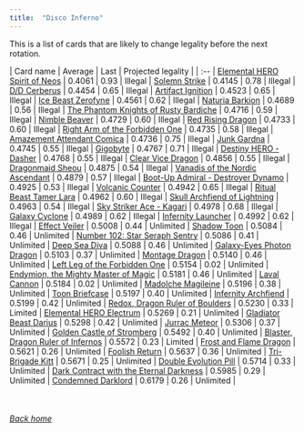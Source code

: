 ```yaml
---
title:  "Disco Inferno"
---
```


This is a list of cards that are likely to change legality before the next rotation.

| Card name | Average | Last | Projected legality |
| :-- |
[Elemental HERO Spirit of Neos](https://db.ygoprodeck.com/card/?search=Elemental%20HERO%20Spirit%20of%20Neos) | 0.4061 | 0.93 | Illegal |
[Solemn Strike](https://db.ygoprodeck.com/card/?search=Solemn%20Strike) | 0.4145 | 0.78 | Illegal |
[D/D Cerberus](https://db.ygoprodeck.com/card/?search=D/D%20Cerberus) | 0.4454 | 0.65 | Illegal |
[Artifact Ignition](https://db.ygoprodeck.com/card/?search=Artifact%20Ignition) | 0.4523 | 0.65 | Illegal |
[Ice Beast Zerofyne](https://db.ygoprodeck.com/card/?search=Ice%20Beast%20Zerofyne) | 0.4561 | 0.62 | Illegal |
[Naturia Barkion](https://db.ygoprodeck.com/card/?search=Naturia%20Barkion) | 0.4689 | 0.56 | Illegal |
[The Phantom Knights of Rusty Bardiche](https://db.ygoprodeck.com/card/?search=The%20Phantom%20Knights%20of%20Rusty%20Bardiche) | 0.4716 | 0.59 | Illegal |
[Nimble Beaver](https://db.ygoprodeck.com/card/?search=Nimble%20Beaver) | 0.4729 | 0.60 | Illegal |
[Red Rising Dragon](https://db.ygoprodeck.com/card/?search=Red%20Rising%20Dragon) | 0.4733 | 0.60 | Illegal |
[Right Arm of the Forbidden One](https://db.ygoprodeck.com/card/?search=Right%20Arm%20of%20the%20Forbidden%20One) | 0.4735 | 0.58 | Illegal |
[Amazement Attendant Comica](https://db.ygoprodeck.com/card/?search=Amazement%20Attendant%20Comica) | 0.4736 | 0.75 | Illegal |
[Junk Gardna](https://db.ygoprodeck.com/card/?search=Junk%20Gardna) | 0.4745 | 0.55 | Illegal |
[Gigobyte](https://db.ygoprodeck.com/card/?search=Gigobyte) | 0.4767 | 0.71 | Illegal |
[Destiny HERO - Dasher](https://db.ygoprodeck.com/card/?search=Destiny%20HERO%20-%20Dasher) | 0.4768 | 0.55 | Illegal |
[Clear Vice Dragon](https://db.ygoprodeck.com/card/?search=Clear%20Vice%20Dragon) | 0.4856 | 0.55 | Illegal |
[Dragonmaid Sheou](https://db.ygoprodeck.com/card/?search=Dragonmaid%20Sheou) | 0.4875 | 0.54 | Illegal |
[Vanadis of the Nordic Ascendant](https://db.ygoprodeck.com/card/?search=Vanadis%20of%20the%20Nordic%20Ascendant) | 0.4879 | 0.57 | Illegal |
[Boot-Up Admiral - Destroyer Dynamo](https://db.ygoprodeck.com/card/?search=Boot-Up%20Admiral%20-%20Destroyer%20Dynamo) | 0.4925 | 0.53 | Illegal |
[Volcanic Counter](https://db.ygoprodeck.com/card/?search=Volcanic%20Counter) | 0.4942 | 0.65 | Illegal |
[Ritual Beast Tamer Lara](https://db.ygoprodeck.com/card/?search=Ritual%20Beast%20Tamer%20Lara) | 0.4962 | 0.60 | Illegal |
[Skull Archfiend of Lightning](https://db.ygoprodeck.com/card/?search=Skull%20Archfiend%20of%20Lightning) | 0.4963 | 0.54 | Illegal |
[Sky Striker Ace - Kagari](https://db.ygoprodeck.com/card/?search=Sky%20Striker%20Ace%20-%20Kagari) | 0.4978 | 0.68 | Illegal |
[Galaxy Cyclone](https://db.ygoprodeck.com/card/?search=Galaxy%20Cyclone) | 0.4989 | 0.62 | Illegal |
[Infernity Launcher](https://db.ygoprodeck.com/card/?search=Infernity%20Launcher) | 0.4992 | 0.62 | Illegal |
[Effect Veiler](https://db.ygoprodeck.com/card/?search=Effect%20Veiler) | 0.5008 | 0.44 | Unlimited |
[Shadow Toon](https://db.ygoprodeck.com/card/?search=Shadow%20Toon) | 0.5084 | 0.46 | Unlimited |
[Number 102: Star Seraph Sentry](https://db.ygoprodeck.com/card/?search=Number%20102:%20Star%20Seraph%20Sentry) | 0.5086 | 0.41 | Unlimited |
[Deep Sea Diva](https://db.ygoprodeck.com/card/?search=Deep%20Sea%20Diva) | 0.5088 | 0.46 | Unlimited |
[Galaxy-Eyes Photon Dragon](https://db.ygoprodeck.com/card/?search=Galaxy-Eyes%20Photon%20Dragon) | 0.5103 | 0.37 | Unlimited |
[Montage Dragon](https://db.ygoprodeck.com/card/?search=Montage%20Dragon) | 0.5140 | 0.46 | Unlimited |
[Left Leg of the Forbidden One](https://db.ygoprodeck.com/card/?search=Left%20Leg%20of%20the%20Forbidden%20One) | 0.5154 | 0.02 | Unlimited |
[Endymion, the Mighty Master of Magic](https://db.ygoprodeck.com/card/?search=Endymion,%20the%20Mighty%20Master%20of%20Magic) | 0.5181 | 0.46 | Unlimited |
[Laval Cannon](https://db.ygoprodeck.com/card/?search=Laval%20Cannon) | 0.5184 | 0.02 | Unlimited |
[Madolche Magileine](https://db.ygoprodeck.com/card/?search=Madolche%20Magileine) | 0.5196 | 0.38 | Unlimited |
[Toon Briefcase](https://db.ygoprodeck.com/card/?search=Toon%20Briefcase) | 0.5197 | 0.40 | Unlimited |
[Infernity Archfiend](https://db.ygoprodeck.com/card/?search=Infernity%20Archfiend) | 0.5199 | 0.42 | Unlimited |
[Redox, Dragon Ruler of Boulders](https://db.ygoprodeck.com/card/?search=Redox,%20Dragon%20Ruler%20of%20Boulders) | 0.5230 | 0.33 | Limited |
[Elemental HERO Electrum](https://db.ygoprodeck.com/card/?search=Elemental%20HERO%20Electrum) | 0.5269 | 0.21 | Unlimited |
[Gladiator Beast Darius](https://db.ygoprodeck.com/card/?search=Gladiator%20Beast%20Darius) | 0.5298 | 0.42 | Unlimited |
[Jurrac Meteor](https://db.ygoprodeck.com/card/?search=Jurrac%20Meteor) | 0.5306 | 0.37 | Unlimited |
[Golden Castle of Stromberg](https://db.ygoprodeck.com/card/?search=Golden%20Castle%20of%20Stromberg) | 0.5492 | 0.40 | Unlimited |
[Blaster, Dragon Ruler of Infernos](https://db.ygoprodeck.com/card/?search=Blaster,%20Dragon%20Ruler%20of%20Infernos) | 0.5572 | 0.23 | Limited |
[Frost and Flame Dragon](https://db.ygoprodeck.com/card/?search=Frost%20and%20Flame%20Dragon) | 0.5621 | 0.26 | Unlimited |
[Foolish Return](https://db.ygoprodeck.com/card/?search=Foolish%20Return) | 0.5637 | 0.36 | Unlimited |
[Tri-Brigade Kitt](https://db.ygoprodeck.com/card/?search=Tri-Brigade%20Kitt) | 0.5671 | 0.25 | Unlimited |
[Double Evolution Pill](https://db.ygoprodeck.com/card/?search=Double%20Evolution%20Pill) | 0.5714 | 0.33 | Unlimited |
[Dark Contract with the Eternal Darkness](https://db.ygoprodeck.com/card/?search=Dark%20Contract%20with%20the%20Eternal%20Darkness) | 0.5985 | 0.29 | Unlimited |
[Condemned Darklord](https://db.ygoprodeck.com/card/?search=Condemned%20Darklord) | 0.6179 | 0.26 | Unlimited |

<br>

###### [Back home](index)